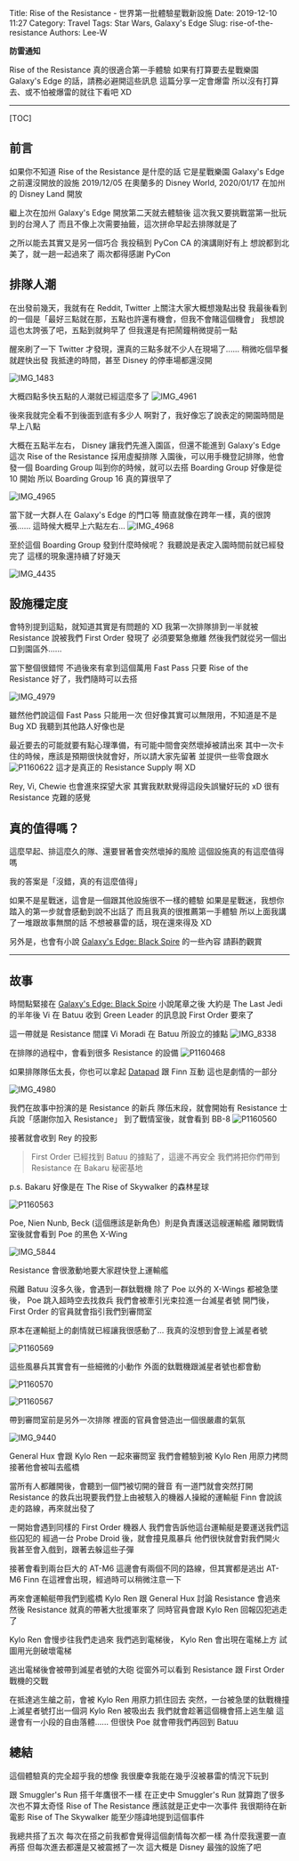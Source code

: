 Title: Rise of the Resistance - 世界第一批體驗星戰新設施
Date: 2019-12-10 11:27
Category: Travel
Tags: Star Wars, Galaxy's Edge
Slug: rise-of-the-resistance
Authors: Lee-W

**防雷通知**

Rise of the Resistance 真的很適合第一手體驗
如果有打算要去星戰樂園 Galaxy's Edge 的話，請務必避開這些訊息
這篇分享一定會爆雷
所以沒有打算去、或不怕被爆雷的就往下看吧 XD

<!--more-->

---

[TOC]

## 前言
如果你不知道 Rise of the Resistance 是什麼的話
它是星戰樂園 Galaxy's Edge 之前還沒開放的設施
2019/12/05 在奧蘭多的 Disney World, 2020/01/17 在加州的 Disney Land 開放

繼上次在加州 Galaxy's Edge 開放第二天就去體驗後
這次我又要挑戰當第一批玩到的台灣人了
而且不像上次需要抽籤，這次拼命早起去排隊就是了

之所以能去其實又是另一個巧合
我投稿到 PyCon CA 的演講剛好有上
想說都到北美了，就一趟一起過來了
兩次都得感謝 PyCon

## 排隊人潮
在出發前幾天，我就有在 Reddit, Twitter 上關注大家大概想幾點出發
我最後看到的一個是「最好三點就在那，五點也許還有機會，但我不會賭這個機會」
我想說這也太誇張了吧，五點到就夠早了
但我還是有把鬧鐘稍微提前一點

醒來刷了一下 Twitter 才發現，還真的三點多就不少人在現場了......
稍微吃個早餐就趕快出發
我抵達的時間，甚至 Disney 的停車場都還沒開

![IMG_1483]({static}/images/post-images/2019-12-10-rise-of-the-resistance/IMG_1483.jpg)

大概四點多快五點的人潮就已經這麼多了
![IMG_4961]({static}/images/post-images/2019-12-10-rise-of-the-resistance/IMG_4961.jpg)

後來我就完全看不到後面到底有多少人
啊對了，我好像忘了說表定的開園時間是早上八點

大概在五點半左右， Disney 讓我們先進入園區，但還不能進到 Galaxy's Edge
這次 Rise of the Resistance 採用虛擬排隊
入園後，可以用手機登記排隊，他會發一個 Boarding Group
叫到你的時候，就可以去搭
Boarding Group 好像是從 10 開始
所以 Boarding Group 16 真的算很早了

![IMG_4965]({static}/images/post-images/2019-12-10-rise-of-the-resistance/IMG_4965.png)

當下就一大群人在 Galaxy's Edge 的門口等
簡直就像在跨年一樣，真的很誇張......
這時候大概早上六點左右...
![IMG_4968]({static}/images/post-images/2019-12-10-rise-of-the-resistance/IMG_4968.jpg)

至於這個 Boarding Group 發到什麼時候呢？
我聽說是表定入園時間前就已經發完了
這樣的現象還持續了好幾天

![IMG_4435]({static}/images/post-images/2019-12-10-rise-of-the-resistance/IMG_4435.jpg)

## 設施穩定度
會特別提到這點，就知道其實是有問題的 XD
我第一次排隊排到一半就被 Resistance 說被我們 First Order 發現了
必須要緊急撤離
然後我們就從另一個出口到園區外......

當下整個很錯愕
不過後來有拿到這個萬用 Fast Pass
只要 Rise of the Resistance 好了，我們隨時可以去搭

![IMG_4979]({static}/images/post-images/2019-12-10-rise-of-the-resistance/IMG_4979.png)

雖然他們說這個 Fast Pass 只能用一次
但好像其實可以無限用，不知道是不是 Bug XD
我聽到其他路人好像也是

最近要去的可能就要有點心理準備，有可能中間會突然壞掉被請出來
其中一次卡住的時候，應該是預期很快就會好，所以請大家先留著
並提供一些零食跟水
![P1160622]({static}/images/post-images/2019-12-10-rise-of-the-resistance/P1160622.jpg)
這才是真正的 Resistance Supply 啊 XD

Rey, Vi, Chewie 也會進來探望大家
其實我默默覺得這段失誤蠻好玩的 xD
很有 Resistance 克難的感覺

## 真的值得嗎？
這麼早起、排這麼久的隊、還要冒著會突然壞掉的風險
這個設施真的有這麼值得嗎

我的答案是「沒錯，真的有這麼值得」

如果不是星戰迷，這會是一個跟其他設施很不一樣的體驗
如果是星戰迷，我想你踏入的第一步就會感動到說不出話了
而且我真的很推薦第一手體驗
所以上面我講了一堆跟故事無關的話
不想被暴雷的話，現在還來得及 XD

另外是，也會有小說 [Galaxy's Edge: Black Spire](https://starwars.fandom.com/wiki/Galaxy%27s_Edge:_Black_Spire) 的一些內容
請斟酌觀賞

---

## 故事
時間點緊接在 [Galaxy's Edge: Black Spire](https://starwars.fandom.com/wiki/Galaxy%27s_Edge:_Black_Spire) 小說尾章之後
大約是 The Last Jedi 的半年後
Vi 在 Batuu 收到 Green Leader 的訊息說 First Order 要來了

這一帶就是 Resistance 間諜 Vi Moradi 在 Batuu 所設立的據點
![IMG_8338]({static}/images/post-images/2019-12-10-rise-of-the-resistance/IMG_8338.jpg)

在排隊的過程中，會看到很多 Resistance 的設備
![P1160468]({static}/images/post-images/2019-12-10-rise-of-the-resistance/P1160468.jpg)

如果排隊隊伍太長，你也可以拿起 [Datapad](https://disneyland.disney.go.com/attractions/disneyland/star-wars-galaxys-edge-play-app/) 跟 Finn 互動
這也是劇情的一部分

![IMG_4980]({static}/images/post-images/2019-12-10-rise-of-the-resistance/IMG_4980.png)

我們在故事中扮演的是 Resistance 的新兵
隊伍末段，就會開始有 Resistance 士兵說「感謝你加入 Resistance」
到了戰情室後，就會看到 BB-8
![P1160560]({static}/images/post-images/2019-12-10-rise-of-the-resistance/P1160560.jpg)

接著就會收到 Rey 的投影

> First Order 已經找到 Batuu 的據點了，這邊不再安全
> 我們將把你們帶到 Resistance 在 Bakaru 秘密基地

p.s. Bakaru 好像是在 The Rise of Skywalker 的森林星球

![P1160563]({static}/images/post-images/2019-12-10-rise-of-the-resistance/P1160563.jpg)

Poe, Nien Nunb, Beck (這個應該是新角色）則是負責護送這艘運輸艦
離開戰情室後就會看到 Poe 的黑色 X-Wing

![IMG_5844]({static}/images/post-images/2019-12-10-rise-of-the-resistance/IMG_5844.jpg)

Resistance 會很激動地要大家趕快登上運輸艦

飛離 Batuu 沒多久後，會遇到一群鈦戰機
除了 Poe 以外的 X-Wings 都被急墜後， Poe 跳入超時空去找救兵
我們會被牽引光束拉進一台滅星者號
開門後， First Order 的官員就會指引我們到審問室

原本在運輸挺上的劇情就已經讓我很感動了...
我真的沒想到會登上滅星者號

![P1160569]({static}/images/post-images/2019-12-10-rise-of-the-resistance/P1160569.jpg)

這些風暴兵其實會有一些細微的小動作
外面的鈦戰機跟滅星者號也都會動

![P1160570]({static}/images/post-images/2019-12-10-rise-of-the-resistance/P1160570.jpg)

![P1160567]({static}/images/post-images/2019-12-10-rise-of-the-resistance/P1160567.jpg)

帶到審問室前是另外一次排隊
裡面的官員會營造出一個很嚴肅的氣氛

![IMG_9440]({static}/images/post-images/2019-12-10-rise-of-the-resistance/IMG_9440.jpg)

General Hux 會跟 Kylo Ren 一起來審問室
我們會體驗到被 Kylo Ren 用原力拷問
接著他會被叫去艦橋

當所有人都離開後，會聽到一個門被切開的聲音
有一道門就會突然打開
Resistance 的救兵出現要我們登上由被駭入的機器人操縱的運輸艇
Finn 會說該走的路線，再來就出發了

一開始會遇到同樣的 First Order 機器人
我們會告訴他這台運輸艇是要運送我們這些囚犯的
經過一台 Probe Droid 後，就會撞見風暴兵
他們很快就會對我們開火
我甚至會入戲到，跟著去躲這些子彈

接著會看到兩台巨大的 AT-M6
這邊會有兩個不同的路線，但其實都是逃出 AT-M6
Finn 在這裡會出現，經過時可以稍微注意一下

再來會運輸艇帶我們到艦橋
Kylo Ren 跟 General Hux 討論 Resistance 會過來
然後 Resistance 就真的帶著大批援軍來了
同時官員會跟 Kylo Ren 回報囚犯逃走了

Kylo Ren 會慢步往我們走過來
我們逃到電梯後， Kylo Ren 會出現在電梯上方
試圖用光劍破壞電梯

逃出電梯後會被帶到滅星者號的大砲
從窗外可以看到 Resistance 跟 First Order 戰機的交戰

在抵達逃生艙之前，會被 Kylo Ren 用原力抓住回去
突然，一台被急墜的鈦戰機撞上滅星者號打出一個洞
Kylo Ren 被吸出去
我們就會趁著這個機會搭上逃生艙
這邊會有一小段的自由落體......
但很快 Poe 就會帶我們再回到 Batuu

## 總結
這個體驗真的完全超乎我的想像
我很慶幸我能在幾乎沒被暴雷的情況下玩到

跟 Smuggler's Run 搭千年鷹很不一樣
在正史中 Smuggler's Run 就算跑了很多次也不算太奇怪
Rise of The Resistance 應該就是正史中一次事件
我很期待在新電影 Rise of The Skywalker 能至少隱諱地提到這個事件

我總共搭了五次
每次在搭之前我都會覺得這個劇情每次都一樣
為什麼我還要一直再搭
但每次進去都還是又被震撼了一次
這大概是 Disney 最強的設施了吧

